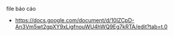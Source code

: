 file báo cáo
   - https://docs.google.com/document/d/10lZCpD-An3Vm5wt2gpXY9xLigfnouWU4hWQ9Eg7kRTA/edit?tab=t.0

